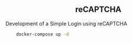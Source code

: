 <h2 align="center">reCAPTCHA</h2>

<p>Development of a Simple Login using reCAPTCHA</p>

```bash
    docker-compose up -d
```